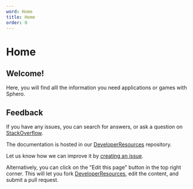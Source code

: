```yaml
---
word: Home
title: Home
order: 0
---
```

# Home

## Welcome!

Here, you will find alll the information you need applications or games with Sphero.

## Feedback

If you have any issues, you can search for answers, or ask a question on [StackOverflow][].

The documentation is hosted in our [DeveloperResources][repo] repository.

Let us know how we can improve it by [creating an issue][issue].

Alternatively, you can click on the "Edit this page" button in the top right corner.
This will let you fork [DeveloperResources][repo], edit the content, and submit a pull request.

[StackOverflow]: http://stackoverflow.com/questions/tagged/sphero-api?sort=newest
[repo]: https://github.com/orbotix/DeveloperResources
[issue]: https://github.com/orbotix/DeveloperResources/issues/new
